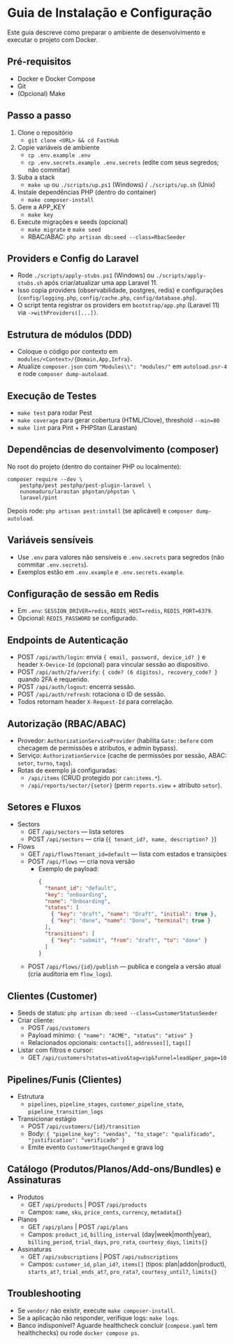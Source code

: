 # Guia de Instalação e Configuração

Este guia descreve como preparar o ambiente de desenvolvimento e executar o projeto com Docker.

## Pré-requisitos
- Docker e Docker Compose
- Git
- (Opcional) Make

## Passo a passo
1. Clone o repositório
   - `git clone <URL> && cd FastHub`
2. Copie variáveis de ambiente
   - `cp .env.example .env`
   - `cp .env.secrets.example .env.secrets` (edite com seus segredos; não commitar)
3. Suba a stack
   - `make up` ou `./scripts/up.ps1` (Windows) / `./scripts/up.sh` (Unix)
4. Instale dependências PHP (dentro do container)
   - `make composer-install`
5. Gere a APP_KEY
   - `make key`
6. Execute migrações e seeds (opcional)
   - `make migrate` e `make seed`
   - RBAC/ABAC: `php artisan db:seed --class=RbacSeeder`

## Providers e Config do Laravel
- Rode `./scripts/apply-stubs.ps1` (Windows) ou `./scripts/apply-stubs.sh` após criar/atualizar uma app Laravel 11.
- Isso copia providers (observabilidade, postgres, redis) e configurações (`config/logging.php`, `config/cache.php`, `config/database.php`).
- O script tenta registrar os providers em `bootstrap/app.php` (Laravel 11) via `->withProviders([...])`.

## Estrutura de módulos (DDD)
- Coloque o código por contexto em `modules/<Context>/{Domain,App,Infra}`.
- Atualize `composer.json` com `"Modules\\": "modules/"` em `autoload.psr-4` e rode `composer dump-autoload`.

## Execução de Testes
- `make test` para rodar Pest
- `make coverage` para gerar cobertura (HTML/Clove), threshold `--min=80`
- `make lint` para Pint + PHPStan (Larastan)

## Dependências de desenvolvimento (composer)
No root do projeto (dentro do container PHP ou localmente):

```
composer require --dev \
    pestphp/pest pestphp/pest-plugin-laravel \
    nunomaduro/larastan phpstan/phpstan \
    laravel/pint
```
Depois rode: `php artisan pest:install` (se aplicável) e `composer dump-autoload`.

## Variáveis sensíveis
- Use `.env` para valores não sensíveis e `.env.secrets` para segredos (não commitar `.env.secrets`).
- Exemplos estão em `.env.example` e `.env.secrets.example`.

## Configuração de sessão em Redis
- Em `.env`: `SESSION_DRIVER=redis`, `REDIS_HOST=redis`, `REDIS_PORT=6379`.
- Opcional: `REDIS_PASSWORD` se configurado.

## Endpoints de Autenticação
- POST `/api/auth/login`: envia `{ email, password, device_id? }` e header `X-Device-Id` (opcional) para vincular sessão ao dispositivo.
- POST `/api/auth/2fa/verify`: `{ code? (6 dígitos), recovery_code? }` quando 2FA é requerido.
- POST `/api/auth/logout`: encerra sessão.
- POST `/api/auth/refresh`: rotaciona o ID de sessão.
- Todos retornam header `X-Request-Id` para correlação.

## Autorização (RBAC/ABAC)
- Provedor: `AuthorizationServiceProvider` (habilita `Gate::before` com checagem de permissões e atributos, e admin bypass).
- Serviço: `AuthorizationService` (cache de permissões por sessão, ABAC: `setor`, `turno`, `tags`).
- Rotas de exemplo já configuradas:
  - `/api/items` (CRUD protegido por `can:items.*`).
  - `/api/reports/sector/{setor}` (perm `reports.view` + atributo `setor`).

## Setores e Fluxos
- Sectors
  - GET `/api/sectors` — lista setores
  - POST `/api/sectors` — cria (`{ tenant_id?, name, description? }`)
- Flows
  - GET `/api/flows?tenant_id=default` — lista com estados e transições
  - POST `/api/flows` — cria nova versão
    - Exemplo de payload:
      ```json
      {
        "tenant_id": "default",
        "key": "onboarding",
        "name": "Onboarding",
        "states": [
          { "key": "draft", "name": "Draft", "initial": true },
          { "key": "done", "name": "Done", "terminal": true }
        ],
        "transitions": [
          { "key": "submit", "from": "draft", "to": "done" }
        ]
      }
      ```
  - POST `/api/flows/{id}/publish` — publica e congela a versão atual (cria auditoria em `flow_logs`).

## Clientes (Customer)
- Seeds de status: `php artisan db:seed --class=CustomerStatusSeeder`
- Criar cliente:
  - POST `/api/customers`
  - Payload mínimo: `{ "name": "ACME", "status": "ativo" }`
  - Relacionados opcionais: `contacts[]`, `addresses[]`, `tags[]`
- Listar com filtros e cursor:
  - GET `/api/customers?status=ativo&tag=vip&funnel=lead&per_page=10`

## Pipelines/Funis (Clientes)
- Estrutura
  - `pipelines`, `pipeline_stages`, `customer_pipeline_state`, `pipeline_transition_logs`
- Transicionar estágio
  - POST `/api/customers/{id}/transition`
  - Body: `{ "pipeline_key": "vendas", "to_stage": "qualificado", "justification": "verificado" }`
  - Emite evento `CustomerStageChanged` e grava log

## Catálogo (Produtos/Planos/Add-ons/Bundles) e Assinaturas
- Produtos
  - GET `/api/products` | POST `/api/products`
  - Campos: `name`, `sku`, `price_cents`, `currency`, `metadata{}`
- Planos
  - GET `/api/plans` | POST `/api/plans`
  - Campos: `product_id`, `billing_interval` (day|week|month|year), `billing_period`, `trial_days`, `pro_rata`, `courtesy_days`, `limits{}`
- Assinaturas
  - GET `/api/subscriptions` | POST `/api/subscriptions`
  - Campos: `customer_id`, `plan_id?`, `items[]` (tipos: plan|addon|product), `starts_at?`, `trial_ends_at?`, `pro_rata?`, `courtesy_until?`, `limits{}`

## Troubleshooting
- Se `vendor/` não existir, execute `make composer-install`.
- Se a aplicação não responder, verifique logs: `make logs`.
- Banco indisponível? Aguarde healthcheck concluir (`compose.yaml` tem healthchecks) ou rode `docker compose ps`.
